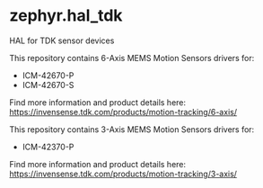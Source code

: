 # zephyr.hal_tdk

HAL for TDK sensor devices

This repository contains 6-Axis MEMS Motion Sensors drivers for:

* ICM-42670-P
* ICM-42670-S

Find more information and product details here: 
https://invensense.tdk.com/products/motion-tracking/6-axis/

This repository contains 3-Axis MEMS Motion Sensors drivers for:

* ICM-42370-P

Find more information and product details here: 
https://invensense.tdk.com/products/motion-tracking/3-axis/